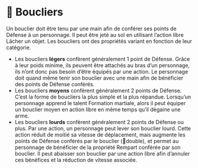 # 🚧 Boucliers

Un bouclier doit être tenu par une main afin de conférer ses points de Défense à un personnage. Il peut être jeté au sol en utilisant l’action libre Lâcher un objet. Les boucliers ont des propriétés variant en fonction de leur catégorie.

- Les boucliers **légers** confèrent généralement 1 point de Défense. Grâce à leur poids minime, ils peuvent être attachés au bras d’un personnage, ils n’ont donc pas besoin d’être équipés par une action. Le personnage doit quand même tenir son bouclier avec une main afin de bénéficier des points de Défense conférés.
- Les boucliers **moyens** confèrent généralement 2 points de Défense. C’est la forme de boucliers la plus simple et la plus répandue. Lorsqu’un personnage apprend le talent Formation martiale, alors il peut équiper un bouclier moyen en action libre en même temps qu’il dégaine une arme.
- Les boucliers **lourds** confèrent généralement 2 points de Défense ou plus. Par une action, un personnage peut lever son bouclier lourd. Cette action réduit de moitié sa vitesse de déplacement, mais augmente les points de Défense conférés par le bouclier (🚧double), et permet au personnage de bénéficier de la propriété Rempart conférée par son bouclier. Il peut abaisser son bouclier par une action libre afin d’annuler ces bénéfices et la réduction de vitesse associée.
